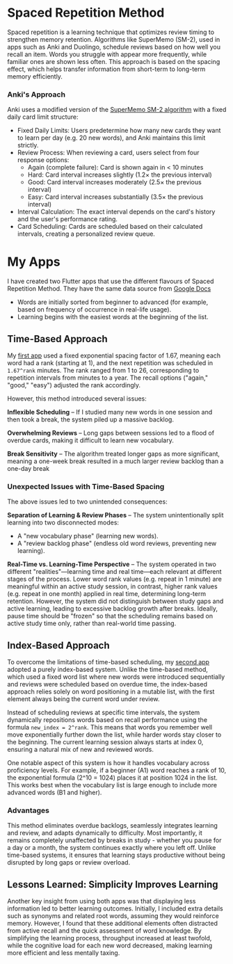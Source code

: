 # Spaced Repetition Method

Spaced repetition is a learning technique that optimizes review timing to strengthen memory retention. Algorithms like SuperMemo (SM-2), used in apps such as Anki and Duolingo, schedule reviews based on how well you recall an item. Words you struggle with appear more frequently, while familiar ones are shown less often. This approach is based on the spacing effect, which helps transfer information from short-term to long-term memory efficiently.

### Anki's Approach
Anki uses a modified version of the [SuperMemo SM-2 algorithm](https://en.wikipedia.org/wiki/SuperMemo#Description_of_SM-2_algorithm) with a fixed daily card limit structure:

- Fixed Daily Limits: Users predetermine how many new cards they want to learn per day (e.g. 20 new words), and Anki maintains this limit strictly.
- Review Process: When reviewing a card, users select from four response options:
  - Again (complete failure): Card is shown again in < 10 minutes
  - Hard: Card interval increases slightly (1.2× the previous interval)
  - Good: Card interval increases moderately (2.5× the previous interval)
  - Easy: Card interval increases substantially (3.5× the previous interval)
- Interval Calculation: The exact interval depends on the card's history and the user's performance rating.
- Card Scheduling: Cards are scheduled based on their calculated intervals, creating a personalized review queue.

# My Apps
I have created two Flutter apps that use the different flavours of Spaced Repetition Method. They have the same data source from [Google Docs](https://docs.google.com/spreadsheets/d/e/2PACX-1vTTUPG22pCGbrlYULESZ5FFyYTo9jyFGFEBk1Wx41gZiNvkonYcLPypdPGCZzFxTzywU4hCra4Fmx-b/pubhtml)
- Words are initially sorted from beginner to advanced (for example, based on frequency of occurrence in real-life usage).
- Learning begins with the easiest words at the beginning of the list.

## Time-Based Approach
My [first app](https://github.com/mikhail-poda/mila) used a fixed exponential spacing factor of 1.67, meaning each word had a rank (starting at 1), and the next repetition was scheduled in `1.67^rank` minutes. The rank ranged from 1 to 26, corresponding to repetition intervals from minutes to a year. The recall options ("again," "good," "easy") adjusted the rank accordingly.

However, this method introduced several issues:

**Inflexible Scheduling** – If I studied many new words in one session and then took a break, the system piled up a massive backlog.

**Overwhelming Reviews** – Long gaps between sessions led to a flood of overdue cards, making it difficult to learn new vocabulary.

**Break Sensitivity** – The algorithm treated longer gaps as more significant, meaning a one-week break resulted in a much larger review backlog than a one-day break

### Unexpected Issues with Time-Based Spacing
The above issues led to two unintended consequences:

**Separation of Learning & Review Phases** – The system unintentionally split learning into two disconnected modes:
- A "new vocabulary phase" (learning new words).
- A "review backlog phase" (endless old word reviews, preventing new learning).

**Real-Time vs. Learning-Time Perspective** – 
The system operated in two different "realities"—learning time and real time—each relevant at different stages of the process. Lower word rank values (e.g. repeat in 1 minute) are meaningful within an active study session, in contrast, higher rank values (e.g. repeat in one month) applied in real time, determining long-term retention. However, the system did not distinguish between study gaps and active learning, leading to excessive backlog growth after breaks. Ideally, pause time should be "frozen" so that the scheduling remains based on active study time only, rather than real-world time passing.

## Index-Based Approach
To overcome the limitations of time-based scheduling, my [second app](https://github.com/mikhail-poda/mila_ivrit) adopted a purely index-based system. Unlike the time-based method, which used a fixed word list where new words were introduced sequentially and reviews were scheduled based on overdue time, the index-based approach relies solely on word positioning in a mutable list, with the first element always being the current word under review.

Instead of scheduling reviews at specific time intervals, the system dynamically repositions words based on recall performance using the formula `new_index = 2^rank`. This means that words you remember well move exponentially further down the list, while harder words stay closer to the beginning. The current learning session always starts at index 0, ensuring a natural mix of new and reviewed words.

One notable aspect of this system is how it handles vocabulary across proficiency levels. For example, if a beginner (A1) word reaches a rank of 10, the exponential formula (2^10 = 1024) places it at position 1024 in the list. This works best when the vocabulary list is large enough to include more advanced words (B1 and higher).

### Advantages
This method eliminates overdue backlogs, seamlessly integrates learning and review, and adapts dynamically to difficulty. Most importantly, it remains completely unaffected by breaks in study - whether you pause for a day or a month, the system continues exactly where you left off. Unlike time-based systems, it ensures that learning stays productive without being disrupted by long gaps or review overload.

## Lessons Learned: Simplicity Improves Learning
Another key insight from using both apps was that displaying less information led to better learning outcomes. Initially, I included extra details such as synonyms and related root words, assuming they would reinforce memory. However, I found that these additional elements often distracted from active recall and the quick assessment of word knowledge. By simplifying the learning process, throughput increased at least twofold, while the cognitive load for each new word decreased, making learning more efficient and less mentally taxing.
